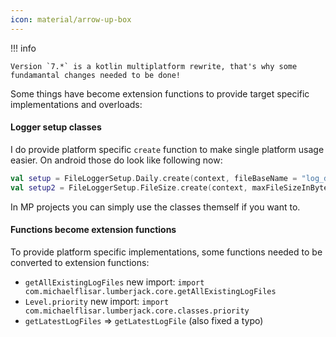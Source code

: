 ```yaml
---
icon: material/arrow-up-box
---
```


!!! info

    Version `7.*` is a kotlin multiplatform rewrite, that's why some fundamantal changes needed to be done!

Some things have become extension functions to provide target specific implementations and overloads:

#### Logger setup classes

I do provide platform specific `create` function to make single platform usage easier. On android those do look like following now:

```kotlin
val setup = FileLoggerSetup.Daily.create(context, fileBaseName = "log_daily")
val setup2 = FileLoggerSetup.FileSize.create(context, maxFileSizeInBytes = 1000 * 10 /* 10 kB */,  fileBaseName = "log_size", filesToKeep = 2)
```

In MP projects you can simply use the classes themself if you want to.

#### Functions become extension functions

To provide platform specific implementations, some functions needed to be converted to extension functions:

* `getAllExistingLogFiles`
  new import: `import com.michaelflisar.lumberjack.core.getAllExistingLogFiles`
* `Level.priority`
  new import: `import com.michaelflisar.lumberjack.core.classes.priority`
* `getLatestLogFiles` => `getLatestLogFile` (also fixed a typo)